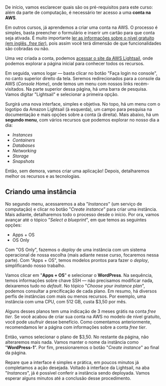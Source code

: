 <div class="formattedText" data-external-links="">
                                <p>De início, vamos esclarecer quais são os pré-requisitos para este curso: além da parte de computação, é necessário ter acesso a uma <strong>conta na AWS</strong>.</p>
<p>Em outros cursos, já aprendemos a criar uma conta na AWS. O processo é simples, basta preencher o formulário e inserir um cartão para que  conta seja ativada. É muito importante <a href="https://aws.amazon.com/pt/free/?all-free-tier.sort-by=item.additionalFields.SortRank&amp;all-free-tier.sort-order=asc&amp;awsf.Free%20Tier%20Types=*all&amp;awsf.Free%20Tier%20Categories=*all" target="_blank" rel="nofollow noopener noreferrer">ler as informações sobre o nível gratuito (em inglês, <em>free tier</em>)</a>, pois assim você terá dimensão de que funcionalidades são cobradas ou não.</p>
<p>Uma vez criada a conta, podemos <a href="https://aws.amazon.com/pt/lightsail/" target="_blank" rel="nofollow noopener noreferrer">acessar o site da AWS Lightsail</a>, onde podemos explorar a página inicial para conhecer todos os recursos.</p>
<p>Em seguida, vamos logar — basta clicar no botão "Faça login no console", no canto superior direito da tela. Seremos redirecionados para a console da AWS (<em>Console Home</em>), onde temos um menu com nossos links recém-visitados. Na parte superior dessa página, há uma barra de pesquisa. Vamos digitar "Lightsail" e selecionar a primeira opção.</p>
<p>Surgirá uma nova interface, simples e objetiva. No topo, há um menu com o logotipo da Amazon Lightsail (à esquerda), um campo para pesquisa na documentação e mais opções sobre a conta (à direita). Mais abaixo, há um <strong>segundo menu</strong>, com vários recursos que podemos explorar no nosso dia a dia:</p>
<ul><li><em>Instances</em></li><li><em>Containers</em></li><li><em>Databases</em></li><li><em>Networking</em></li><li><em>Storage</em></li><li><em>Snapshots</em></li></ul>
<p>Então, sem demora, vamos criar uma aplicação! Depois, detalharemos melhor os recursos e as tecnologias.</p>
<h2>Criando uma instância</h2>
<p>No segundo menu, acessaremos a aba "<em>Instances</em>" (um serviço de computação) e clicar no botão "<em>Create instance</em>" para criar uma instância. Mais adiante, detalharemos todo o processo desde o início. Por ora, vamos avançar até o tópico "<em>Select a blueprint</em>", em que temos as seguintes opções:</p>
<ul><li>Apps + OS</li><li>OS Only</li></ul>
<p>Com "OS Only", fazemos o <em>deploy</em> de uma instância com um sistema operacional de nossa escolha (mais adiante nesse curso, focaremos nessa parte). Com "Apps + OS", temos modelos prontos para fazer o <em>deploy</em>, simplificando nosso trabalho.</p>
<p>Vamos clicar em "<strong>Apps + OS</strong>" e selecionar o <strong>WordPress</strong>. Na sequência, temos informações sobre chave SSH — não precisamos modificar nada, deixaremos tudo no <em>default</em>. No tópico "<em>Choose your instance plan</em>", podemos consultar a precificação de cada plano. Em resumo, há diversos perfis de instâncias com mais ou menos recursos. Por exemplo, uma instância com uma CPU, com 512 GB, custa $3,50 por mês.</p>
<p>Alguns desses planos tem uma indicação de 3 meses grátis na conta <em>free tier</em>. Se você acabou de criar sua conta na AWS no modelo de nível gratuito, você pode usufruir desse benefício. Como comentamos anteriormente, recomendamos ler a página com informações sobre a conta <em>free tier</em>.</p>
<p>Então, vamos selecionar o plano de $3,50. No restante da página, não alteraremos mais nada. Vamos manter o nome da instância como "<strong>WordPress-1</strong>". Por fim, pressionaremos o botão "<em>Create instance</em>" ao final da página.</p>
<p>Repare que a interface é simples e prática, em poucos minutos já completamos a ação desejada. Voltado à interface da Lightsail, na aba "<em>Instances</em>", já é possível conferir a instância sendo deployada. Vamos esperar alguns minutos até a conclusão desse procedimento.</p>
                        </div>